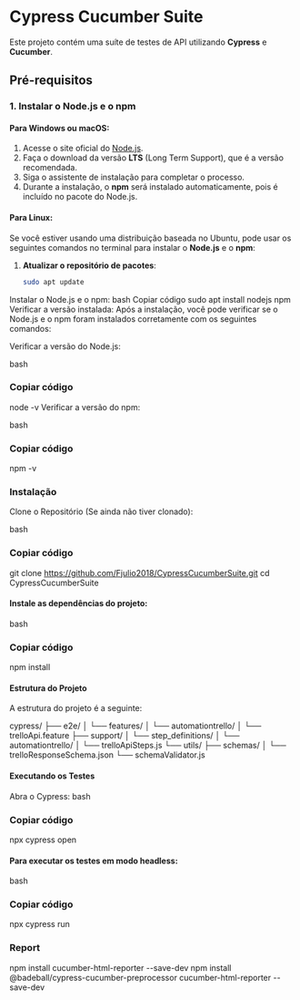 # Cypress Cucumber Suite

Este projeto contém uma suíte de testes de API utilizando **Cypress** e **Cucumber**.

## Pré-requisitos

### 1. Instalar o Node.js e o npm

#### Para Windows ou macOS:
1. Acesse o site oficial do [Node.js](https://nodejs.org/).
2. Faça o download da versão **LTS** (Long Term Support), que é a versão recomendada.
3. Siga o assistente de instalação para completar o processo.
4. Durante a instalação, o **npm** será instalado automaticamente, pois é incluído no pacote do Node.js.

#### Para Linux:
Se você estiver usando uma distribuição baseada no Ubuntu, pode usar os seguintes comandos no terminal para instalar o **Node.js** e o **npm**:

1. **Atualizar o repositório de pacotes**:
   ```bash
   sudo apt update
Instalar o Node.js e o npm:
bash
Copiar código
sudo apt install nodejs npm
Verificar a versão instalada: Após a instalação, você pode verificar se o Node.js e o npm foram instalados corretamente com os seguintes comandos:

Verificar a versão do Node.js:

bash
   ### Copiar código
node -v
Verificar a versão do npm:

bash
### Copiar código
npm -v

### Instalação
Clone o Repositório (Se ainda não tiver clonado):

bash
### Copiar código
git clone https://github.com/Fjulio2018/CypressCucumberSuite.git
cd CypressCucumberSuite


#### Instale as dependências do projeto:

bash
### Copiar código
npm install

#### Estrutura do Projeto
A estrutura do projeto é a seguinte:


cypress/
├── e2e/
│   └── features/
│       └── automationtrello/
│           └── trelloApi.feature
├── support/
│   └── step_definitions/
│       └── automationtrello/
│           └── trelloApiSteps.js
└── utils/
├── schemas/
│   └── trelloResponseSchema.json
└── schemaValidator.js
#### Executando os Testes
Abra o Cypress:
bash
### Copiar código
npx cypress open
#### Para executar os testes em modo headless:
bash
### Copiar código
npx cypress run


### Report

npm install cucumber-html-reporter --save-dev
npm install @badeball/cypress-cucumber-preprocessor cucumber-html-reporter --save-dev
